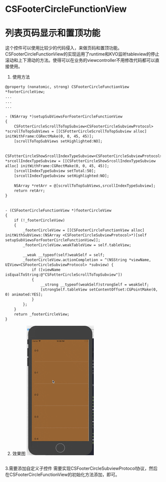 # CSFooterCircleFunctionView
**列表页码显示和置顶功能**
======
这个控件可以使用比较少的代码侵入，来做页码和置顶功能。CSFooterCircleFunctionView的实现运用了runtime和KVO监听tableview的停止滚动和上下滑动的方法。使得可以在业务的viewcontroller不用修改代码都可以直接使用。

1. 使用方法
```
@property (nonatomic, strong) CSFooterCircleFunctionView *footerCircleView;
...
...
...

- (NSArray *)setupSubViewsForFooterCircleFunctionView
{
    CSFotterCircleScrollToTopSubview<CSFooterCircleSubviewProtocol> *scrollToTopSubViews = [[CSFotterCircleScrollToTopSubview alloc] initWithFrame:CGRectMake(0, 0, 45, 45)];
    [scrollToTopSubViews setHighlighted:NO];
    
    CSFotterCircleShowSrcollIndexTypeSubview<CSFooterCircleSubviewProtocol> *srcollIndexTypeSubview = [[CSFotterCircleShowSrcollIndexTypeSubview alloc] initWithFrame:CGRectMake(0, 0, 45, 45)];
    [srcollIndexTypeSubview setTotal:50];
    [srcollIndexTypeSubview setHighlighted:NO];
    
    NSArray *retArr = @[scrollToTopSubViews,srcollIndexTypeSubview];
    return retArr;
}


- (CSFooterCircleFunctionView *)footerCircleView
{
    if (!_footerCircleView)
    {
        _footerCircleView = [[CSFooterCircleFunctionView alloc] initWithSubViews:(NSArray <CSFooterCircleSubviewProtocol>*)[self setupSubViewsForFooterCircleFunctionView]];
        _footerCircleView.weakTableView = self.tableView;
        
        __weak __typeof(self)weakSelf = self;
        _footerCircleView.actionCompletion = ^(NSString *viewName, UIView<CSFooterCircleSubviewProtocol> *subview) {
            if ([viewName isEqualToString:@"CSFotterCircleScrollToTopSubview"])
            {
                __strong __typeof(weakSelf)strongSelf = weakSelf;
                [strongSelf.tableView setContentOffset:CGPointMake(0, 0) animated:YES];
            }
        };
    }
    return _footerCircleView;
}

```
2. 效果图
![效果图](https://github.com/KoonChaoSo/CSFooterCircleFunctionView/blob/master/Readme/QQ20180829-223713.gif)

```

```
3.需要添加自定义子控件
  需要实现CSFooterCircleSubviewProtocol协议，然后在CSFooterCircleFunctionView的初始化方法添加，即可。
```
